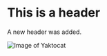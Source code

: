 # This is a header

A new header was added.

![Image of Yaktocat](https://octodex.github.com/images/yaktocat.png)
